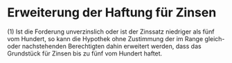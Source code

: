 # Erweiterung der Haftung für Zinsen

(1) Ist die Forderung unverzinslich oder ist der Zinssatz niedriger als fünf vom Hundert, so kann die Hypothek ohne Zustimmung der im Range gleich- oder nachstehenden Berechtigten dahin erweitert werden, dass das Grundstück für Zinsen bis zu fünf vom Hundert haftet.
